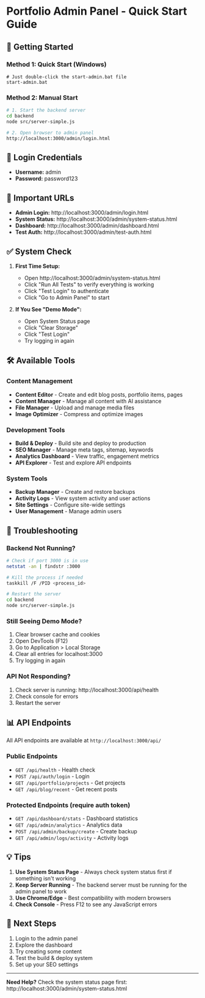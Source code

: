 # Portfolio Admin Panel - Quick Start Guide

## 🚀 Getting Started

### Method 1: Quick Start (Windows)
```batch
# Just double-click the start-admin.bat file
start-admin.bat
```

### Method 2: Manual Start
```bash
# 1. Start the backend server
cd backend
node src/server-simple.js

# 2. Open browser to admin panel
http://localhost:3000/admin/login.html
```

## 🔑 Login Credentials
- **Username:** admin
- **Password:** password123

## 📍 Important URLs

- **Admin Login:** http://localhost:3000/admin/login.html
- **System Status:** http://localhost:3000/admin/system-status.html
- **Dashboard:** http://localhost:3000/admin/dashboard.html
- **Test Auth:** http://localhost:3000/admin/test-auth.html

## ✅ System Check

1. **First Time Setup:**
   - Open http://localhost:3000/admin/system-status.html
   - Click "Run All Tests" to verify everything is working
   - Click "Test Login" to authenticate
   - Click "Go to Admin Panel" to start

2. **If You See "Demo Mode":**
   - Open System Status page
   - Click "Clear Storage" 
   - Click "Test Login"
   - Try logging in again

## 🛠️ Available Tools

### Content Management
- **Content Editor** - Create and edit blog posts, portfolio items, pages
- **Content Manager** - Manage all content with AI assistance
- **File Manager** - Upload and manage media files
- **Image Optimizer** - Compress and optimize images

### Development Tools  
- **Build & Deploy** - Build site and deploy to production
- **SEO Manager** - Manage meta tags, sitemap, keywords
- **Analytics Dashboard** - View traffic, engagement metrics
- **API Explorer** - Test and explore API endpoints

### System Tools
- **Backup Manager** - Create and restore backups
- **Activity Logs** - View system activity and user actions
- **Site Settings** - Configure site-wide settings
- **User Management** - Manage admin users

## 🔧 Troubleshooting

### Backend Not Running?
```bash
# Check if port 3000 is in use
netstat -an | findstr :3000

# Kill the process if needed
taskkill /F /PID <process_id>

# Restart the server
cd backend
node src/server-simple.js
```

### Still Seeing Demo Mode?
1. Clear browser cache and cookies
2. Open DevTools (F12)
3. Go to Application > Local Storage
4. Clear all entries for localhost:3000
5. Try logging in again

### API Not Responding?
1. Check server is running: http://localhost:3000/api/health
2. Check console for errors
3. Restart the server

## 📊 API Endpoints

All API endpoints are available at `http://localhost:3000/api/`

### Public Endpoints
- `GET /api/health` - Health check
- `POST /api/auth/login` - Login
- `GET /api/portfolio/projects` - Get projects
- `GET /api/blog/recent` - Get recent posts

### Protected Endpoints (require auth token)
- `GET /api/dashboard/stats` - Dashboard statistics
- `GET /api/admin/analytics` - Analytics data
- `POST /api/admin/backup/create` - Create backup
- `GET /api/admin/logs/activity` - Activity logs

## 💡 Tips

1. **Use System Status Page** - Always check system status first if something isn't working
2. **Keep Server Running** - The backend server must be running for the admin panel to work
3. **Use Chrome/Edge** - Best compatibility with modern browsers
4. **Check Console** - Press F12 to see any JavaScript errors

## 🎯 Next Steps

1. Login to the admin panel
2. Explore the dashboard
3. Try creating some content
4. Test the build & deploy system
5. Set up your SEO settings

---

**Need Help?** Check the system status page first: http://localhost:3000/admin/system-status.html